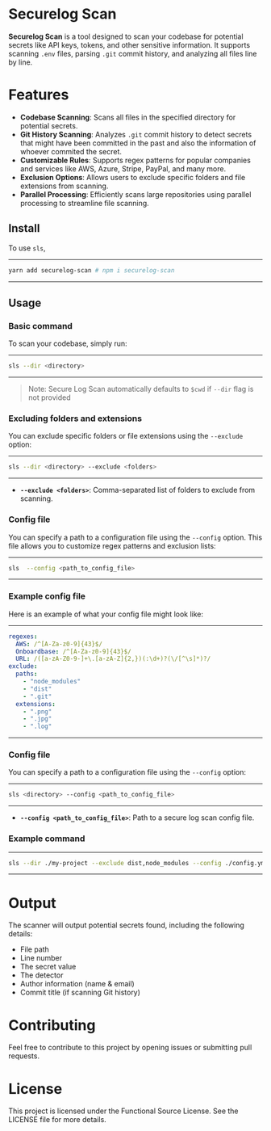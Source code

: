 # Securelog Scan

**Securelog Scan** is a tool designed to scan your codebase for potential secrets like API keys, tokens, and other sensitive information. It supports scanning `.env` files, parsing `.git` commit history, and analyzing all files line by line.

# Features

- **Codebase Scanning**: Scans all files in the specified directory for potential secrets.
- **Git History Scanning**: Analyzes `.git` commit history to detect secrets that might have been committed in the past and also the information of whoever commited the secret.
- **Customizable Rules**: Supports regex patterns for popular companies and services like AWS, Azure, Stripe, PayPal, and many more.
- **Exclusion Options**: Allows users to exclude specific folders and file extensions from scanning.
- **Parallel Processing**: Efficiently scans large repositories using parallel processing to streamline file scanning.

## Install

To use `sls`,

---
```bash
yarn add securelog-scan # npm i securelog-scan
```
---


## Usage

### Basic command

To scan your codebase, simply run:

---
```bash
sls --dir <directory>
```
---

> Note: Secure Log Scan automatically defaults to `$cwd` if `--dir` flag is not provided

### Excluding folders and extensions

You can exclude specific folders or file extensions using the `--exclude` option:

---
```bash
sls --dir <directory> --exclude <folders>
```
---

- **`--exclude <folders>`**: Comma-separated list of folders to exclude from scanning.

### Config file

You can specify a path to a configuration file using the `--config` option. This file allows you to customize regex patterns and exclusion lists:

---
```bash
sls  --config <path_to_config_file>
```
---

### Example config file

Here is an example of what your config file might look like:

---
```yaml
regexes:
  AWS: /^[A-Za-z0-9]{43}$/
  Onboardbase: /^[A-Za-z0-9]{43}$/
  URL: /([a-zA-Z0-9-]+\.[a-zA-Z]{2,})(:\d+)?(\/[^\s]*)?/
exclude:
  paths:
    - "node_modules"
    - "dist"
    - ".git"
  extensions:
    - ".png"
    - ".jpg"
    - ".log"
```
---

### Config file

You can specify a path to a configuration file using the `--config` option:

---
```bash
sls <directory> --config <path_to_config_file>
```
---

- **`--config <path_to_config_file>`**: Path to a secure log scan config file.

### Example command

---
```bash
sls --dir ./my-project --exclude dist,node_modules --config ./config.yml --commits 100
```
---

# Output

The scanner will output potential secrets found, including the following details:

- File path
- Line number
- The secret value
- The detector
- Author information (name & email)
- Commit title (if scanning Git history)

# Contributing

Feel free to contribute to this project by opening issues or submitting pull requests.

# License

This project is licensed under the Functional Source License. See the LICENSE file for more details.
